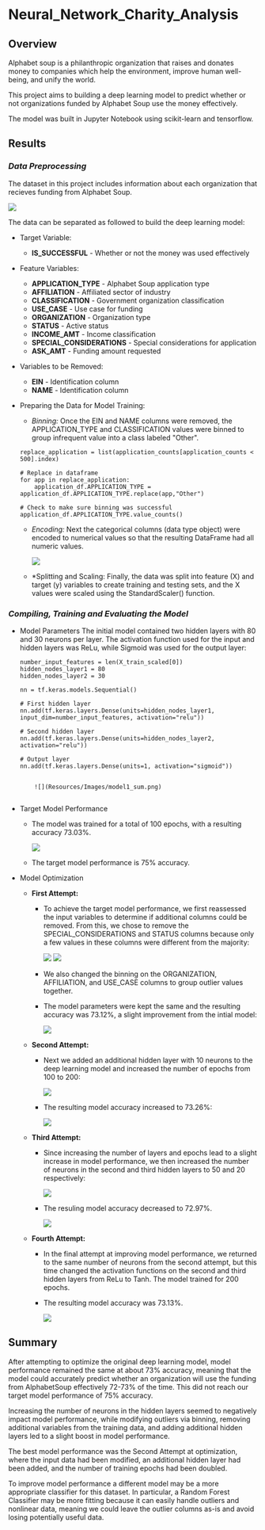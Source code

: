 # Neural_Network_Charity_Analysis

## Overview
Alphabet soup is a philanthropic organization that raises and donates money to companies which help the environment, improve human well-being, and unify the world.

This project aims to building a deep learning model to predict whether or not organizations funded by Alphabet Soup use the money effectively. 

The model was built in Jupyter Notebook using scikit-learn and tensorflow.

## Results

### *Data Preprocessing*
The dataset in this project includes information about each organization that recieves funding from Alphabet Soup. 

![](Resources/Images/raw_df.png)

The data can be separated as followed to build the deep learning model:

* Target Variable:
    * **IS_SUCCESSFUL** - Whether or not the money was used effectively

* Feature Variables:
    * **APPLICATION_TYPE** - Alphabet Soup application type
    * **AFFILIATION** - Affiliated sector of industry
    * **CLASSIFICATION** - Government organization classification
    * **USE_CASE** - Use case for funding
    * **ORGANIZATION** - Organization type
    * **STATUS** - Active status
    * **INCOME_AMT** - Income classification
    * **SPECIAL_CONSIDERATIONS** - Special considerations for application
    * **ASK_AMT** - Funding amount requested

* Variables to be Removed:
    * **EIN** - Identification column
    * **NAME** - Identification column

* Preparing the Data for Model Training:
    * *Binning:* Once the EIN and NAME columns were removed, the APPLICATION_TYPE and CLASSIFICATION values were binned to group infrequent value into a class labeled "Other".

    ```# Determine which values to replace if counts are less than ...?
    replace_application = list(application_counts[application_counts < 500].index)

    # Replace in dataframe
    for app in replace_application:
        application_df.APPLICATION_TYPE = application_df.APPLICATION_TYPE.replace(app,"Other")
    
    # Check to make sure binning was successful
    application_df.APPLICATION_TYPE.value_counts()
    ```

    * *Encoding:* Next the categorical columns (data type object) were encoded to numerical values so that the resulting DataFrame had all numeric values.

        ![](Resources/Imagse/cleaned_df.png)

    * *Splitting and Scaling: Finally, the data was split into feature (X) and target (y) variables to create training and testing sets, and the X values were scaled using the StandardScaler() function.

### *Compiling, Training and Evaluating the Model*
* Model Parameters
    The initial model contained two hidden layers with 80 and 30 neurons per layer. The activation function used for the input and hidden layers was ReLu, while Sigmoid was used for the output layer:

    ```# Define the model - deep neural net, i.e., the number of input features and hidden nodes for each layer.
    number_input_features = len(X_train_scaled[0])
    hidden_nodes_layer1 = 80
    hidden_nodes_layer2 = 30

    nn = tf.keras.models.Sequential()

    # First hidden layer
    nn.add(tf.keras.layers.Dense(units=hidden_nodes_layer1, input_dim=number_input_features, activation="relu"))

    # Second hidden layer
    nn.add(tf.keras.layers.Dense(units=hidden_nodes_layer2, activation="relu"))

    # Output layer
    nn.add(tf.keras.layers.Dense(units=1, activation="sigmoid"))


        ![](Resources/Images/model1_sum.png)


* Target Model Performance
    * The model was trained for a total of 100 epochs, with a resulting accuracy 73.03%.

        ![](Resources/Images/model1_results.png)

    * The target model performance is 75% accuracy. 

* Model Optimization
    * **First Attempt:**
        * To achieve the target model performance, we first reassessed the input variables to determine if additional columns could be removed. From this, we chose to remove the SPECIAL_CONSIDERATIONS and STATUS columns because only a few values in these columns were different from the majority:

            ![](Resources/Images/special_considerations.png)
            ![](Resources/Images/status.png)

        * We also changed the binning on the ORGANIZATION, AFFILIATION, and USE_CASE columns to group outlier values together. 

        * The model parameters were kept the same and the resulting accuracy was 73.12%, a slight improvement from the intial model:

            ![](Resources/Images/model2_results.png)


    * **Second Attempt:**
        * Next we added an additional hidden layer with 10 neurons to the deep learning model and increased the number of epochs from 100 to 200:

            ![](Resources/Images/model3_sum.png)

        * The resulting model accuracy increased to 73.26%:

            ![](Resources/Images/model3_results.png)


    * **Third Attempt:**
        * Since increasing the number of layers and epochs lead to a slight increase in model performance, we then increased the number of neurons in the second and third hidden layers to 50 and 20 respectively: 

            ![](Resources/Images/model4_sum.png)

        * The resuling model accuracy decreased to 72.97%.

            ![](Resources/Images/model4_results.png)


    * **Fourth Attempt:**
        * In the final attempt at improving model performance, we returned to the same number of neurons from the second attempt, but this time changed the activation functions on the second and third hidden layers from ReLu to Tanh. The model trained for 200 epochs.

        * The resulting model accuracy was 73.13%.

            ![](Resources/Images/model5_results.png)

## Summary
After attempting to optimize the original deep learning model, model performance remained the same at about 73% accuracy, meaning that the model could accurately predict whether an organization will use the funding from AlphabetSoup effectively 72-73% of the time. This did not reach our target model performance of 75% accuracy.

Increasing the number of neurons in the hidden layers seemed to negatively impact model performance, while modifying outliers via binning, removing additional variables from the training data, and adding additional hidden layers led to a slight boost in model performance. 

The best model performance was the Second Attempt at optimization, where the input data had been modified, an additional hidden layer had been added, and the number of training epochs had been doubled. 

To improve model performance a different model may be a more appropriate classifier for this dataset. In particular, a Random Forest Classifier may be more fitting because it can easily handle outliers and nonlinear data, meaning we could leave the outlier columns as-is and avoid losing potentially useful data. 


